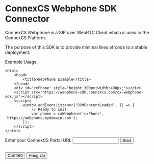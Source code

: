 # ConnexCS Webphone SDK Connector

ConnexCS Webphone is a SIP over WebRTC Client which is used in the ConnexCS Platform.

The purpose of this SDK is to provide minimal lines of code to a stable deployment.

Example Usage

```
<html>
	<head>
		<title>WebPhone Example</title>
	</head>
	<div id="cxPhone" style="height:300px;width:400px;"></div>
	<script src="https://webphone-sdk.connexcs.com/cx-webphone-sdk.js"></script>
	<script>
		window.addEventListener('DOMContentLoaded', () => {
			// Ready to Init
			var phone = cxWebphone('cxPhone', 'https://webphone.mydomain.com');
		});	
	</script>
</html>
```

<!-- Live Example Script Start -->
<style>
#cxPhone:empty {
   display: none;
}
#cxPhone {
	width: 400px;
	height: 300px;
}
input {
	width: 30%;
}
#error {
	color: #f44336;
}
</style>
<div>
	Enter your ConnexCS Portal URL <input id="url" name="url"/>
	<button onclick="start(document.getElementById('url').value)">Start</button>
	<div>
		<pre id="output"></pre>
		<div id="cxPhone"></div>
		<div id="isButtons">
			<button onClick="call('160')">Call 160</button>
			<button onClick="hangup()">Hang Up</button>
		</div>
	</div>
<div>
<script src="https://webphone-sdk.connexcs.com/cx-webphone-sdk.js"></script>
<script>
	var output = document.getElementById('output');
	var isButton = document.getElementById('isButtons');
	var phone = null
	isButton.style.display = 'none';
	async function start(url) {
		try {
			output.innerHTML = '';
			isButton.style.display = 'none';
			if (!url) throw new Error('URL is required');
			// Ready to Init
			phone = cxWebphone('cxPhone', url);
			isButton.style.display = 'block';
		} catch (err) {
			console.error(err)
			output.innerHTML = 	`Error: ${err.message}`;
			output.style.color = "#f44336";
		}
	}
	async function call (number) {
		try {
			output.innerHTML = 	`Running Function call(${number})`;
			let result = await phone.call(number)
			console.log(result)
			output.innerHTML = 	`Function call Complete\n` + JSON.stringify(result, null, 4);
		} catch (err) {
			console.error(err)
			output.innerHTML = 	`Error: ${err.message}`;
			output.style.color = "#f44336";
		}
	}
	async function hangup () {
		try {
			let result = await phone.hangup()
			console.log(result)
			output.innerHTML = 	`Call ended\n` + JSON.stringify(result, null, 4);
		} catch (err) {
			console.error(err)
			output.innerHTML = 	`Error: ${err.message}`;
			output.style.color = "#f44336";
		}
	}
</script>
<!-- Live Example Script End -->

